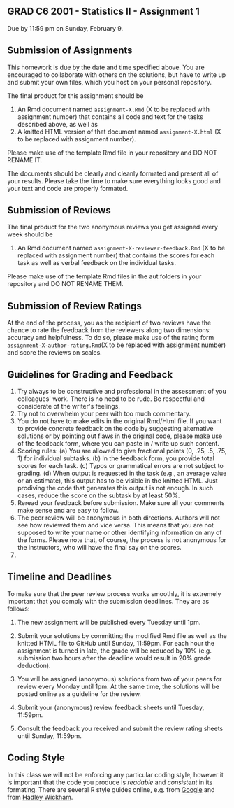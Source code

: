 GRAD C6 2001 - Statistics II - Assignment 1
-------------

Due by 11:59 pm on Sunday, February 9.


## Submission of Assignments

This homework is due by the date and time specified above. You are encouraged to collaborate with others on the solutions, but have to write up and submit your own files, which you host on your personal repository. 

The final product for this assignment should be 

1. An Rmd document named `assignment-X.Rmd` (X to be replaced with assignment number) that contains all code and text for the tasks described above, as well as 
2. A knitted HTML version of that document named `assignment-X.html` (X to be replaced with assignment number). 

Please make use of the template Rmd file in your repository and DO NOT RENAME IT. 

The documents should be clearly and cleanly formated and present all of your results. Please take the time to make sure everything looks good and your text and code are properly formated. 


## Submission of Reviews

The final product for the two anonymous reviews you get assigned every week should be

1. An Rmd document named `assignment-X-reviewer-feedback.Rmd` (X to be replaced with assignment number) that contains the scores for each task as well as verbal feedback on the individual tasks.

Please make use of the template Rmd files in the aut folders in your repository and DO NOT RENAME THEM. 


## Submission of Review Ratings

At the end of the process, you as the recipient of two reviews have the chance to rate the feedback from the reviewers along two dimensions: accuracy and helpfulness. To do so, please make use of the rating form `assignment-X-author-rating.Rmd`(X to be replaced with assignment number) and score the reviews on scales.


## Guidelines for Grading and Feedback

1. Try always to be constructive and professional in the assessment of you colleagues' work. There is no need to be rude. Be respectful and considerate of the writer's feelings.
2. Try not to overwhelm your peer with too much commentary.  
3. You do not have to make edits in the original Rmd/Html file. If you want to provide concrete feedback on the code by suggesting alternative solutions or by pointing out flaws in the original code, please make use of the feedback form, where you can paste in / write up such content.
4. Scoring rules: (a) You are allowed to give fractional points (0, .25, .5, .75, 1) for individual subtasks. (b) In the feedback form, you provide total scores for each task. (c) Typos or grammatical errors are not subject to grading. (d) When output is requested in the task (e.g., an average value or an estimate), this output has to be visible in the knitted HTML. Just prodiving the code that generates this output is not enough. In such cases, reduce the score on the subtask by at least 50%.
5. Reread your feedback before submission. Make sure all your comments make sense and are easy to follow.
6. The peer review will be anonymous in both directions. Authors will not see how reviewed them and vice versa. This means that you are not supposed to write your name or other identifying information on any of the forms. Please note that, of course, the process is not anonymous for the instructors, who will have the final say on the scores.
7. 

## Timeline and Deadlines

To make sure that the peer review process works smoothly, it is extremely important that you comply with the submission deadlines. They are as follows:

1. The new assignment will be published every Tuesday until 1pm.

2. Submit your solutions by committing the modified Rmd file as well as the knitted HTML file to GitHub until Sunday, 11:59pm. For each hour the assignment is turned in late, the grade will be reduced by 10% (e.g. submission two hours after the deadline would result in 20% grade deduction).

3. You will be assigned (anonymous) solutions from two of your peers for review every Monday until 1pm. At the same time, the solutions will be posted online as a guideline for the review. 

4. Submit your (anonymous) review feedback sheets until Tuesday, 11:59pm. 

5. Consult the feedback you received and submit the review rating sheets until Sunday, 11:59pm.


## Coding Style

In this class we will not be enforcing any particular coding style, however it is important that the code you produce is *readable* and *consistent* in its formating. There are several R style guides online, e.g. from [Google](https://google.github.io/styleguide/Rguide.xml) and from [Hadley Wickham](http://r-pkgs.had.co.nz/style.html).

<br/>
